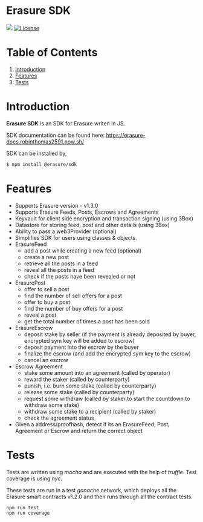 # Erasure SDK

![](https://img.shields.io/badge/nodejs-12.04-blue.svg)
[![License](https://img.shields.io/badge/license-MIT-green.svg)](https://opensource.org/licenses/MIT)

# Table of Contents

1. [Introduction](#introduction)
2. [Features](#features)
3. [Tests](#tests)

# Introduction

**Erasure SDK** is an SDK for Erasure writen in JS.

SDK documentation can be found here: https://erasure-docs.robinthomas2591.now.sh/

SDK can be installed by,

```sh
$ npm install @erasure/sdk
```

# Features

- Supports Erasure version - v1.3.0
- Supports Erasure Feeds, Posts, Escrows and Agreements
- Keyvault for client side encryption and transaction signing (using 3Box)
- Datastore for storing feed, post and other details (using 3Box)
- Ability to pass a web3Provider (optional)
- Simplifies SDK for users using classes & objects.
- ErasureFeed
  - add a post while creating a new feed (optional)
  - create a new post
  - retrieve all the posts in a feed
  - reveal all the posts in a feed
  - check if the posts have been revealed or not
- ErasurePost
  - offer to sell a post
  - find the number of sell offers for a post
  - offer to buy a post
  - find the number of buy offers for a post
  - reveal a post
  - get the total number of times a post has been sold
- ErasureEscrow
  - deposit stake by seller (if the payment is already deposited by buyer, encrypted sym key will be added to escrow)
  - deposit payment into the escrow by the buyer
  - finalize the escrow (and add the encrypted sym key to the escrow)
  - cancel an escrow
- Escrow Agreement
  - stake some amount into an agreement (called by operator)
  - reward the staker (called by counterparty)
  - punish, i.e. burn some stake (called by counterparty)
  - release some stake (called by counterparty)
  - request some withdraw (called by staker to start the countdown to withdraw some stake)
  - withdraw some stake to a recipient (called by staker)
  - check the agreement status
- Given a address/proofhash, detect if its an ErasureFeed, Post, Agreement or Escrow and return the correct object

# Tests

Tests are written using _mocha_ and are executed with the help of _truffle_. Test coverage is using _nyc_.

These tests are run in a test _ganache_ network, which deploys all the Erasure smart contracts v1.2.0 and then runs through all the contract tests.

```sh
npm run test
npm run coverage
```
